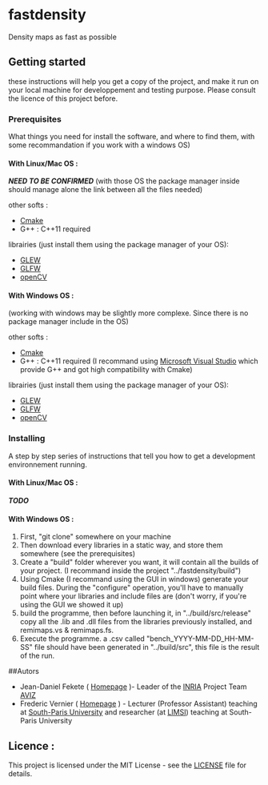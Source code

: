# fastdensity
Density maps as fast as possible

## Getting started
these instructions will help you get a copy of the project, and make it run on your local machine for developpement and testing purpose. 
Please consult the licence of this project before.

### Prerequisites
What things you need for install the software, and where to find them, with some recommandation if you work with a windows OS)

#### With Linux/Mac OS :
**_NEED TO BE CONFIRMED_**
(with those OS the package manager inside should manage alone the link between all the files needed)

other softs :
* [Cmake](https://cmake.org/)
* G++ : C++11 required

librairies (just install them using the package manager of your OS):
* [GLEW](http://glew.sourceforge.net/)
* [GLFW](https://www.glfw.org/)
* [openCV](https://opencv.org/)
 

#### With Windows OS :
(working with windows may be slightly more complexe. Since there is no package manager include in the OS)

other softs :
* [Cmake](https://cmake.org/)
* G++ : C++11 required (I recommand using [Microsoft Visual Studio](https://visualstudio.microsoft.com/fr/) which provide G++ and got high compatibility with Cmake)

librairies (just install them using the package manager of your OS):
* [GLEW](http://glew.sourceforge.net/)
* [GLFW](https://www.glfw.org/)
* [openCV](https://opencv.org/)

### Installing
A step by step series of instructions that tell you how to get a development environnement running.

#### With Linux/Mac OS :
**_TODO_**

#### With Windows OS :
 1. First, "git clone" somewhere on your machine 
 2. Then download every libraries in a static way, and store them somewhere (see the prerequisites)
 3. Create a "build" folder wherever you want, it will contain all the builds of your project. (I recommand inside the project "../fastdensity/build")
 4. Using Cmake (I recommand using the GUI in windows)  generate your build files.
		During the "configure" operation, you'll have to manually point where your libraries and include files are 
		(don't worry, if you're using the GUI we showed it up)
 5. build the programme, then before launching it, in "../build/src/release" copy all the .lib and .dll files from the libraries previously installed, and remimaps.vs & remimaps.fs.
 6. Execute the programme. a .csv called "bench_YYYY-MM-DD_HH-MM-SS" file should have been generated in "../build/src", this file is the result of the run.

##Autors
* Jean-Daniel Fekete ( [Homepage](https://www.aviz.fr/~fekete/) )- Leader of the [INRIA](https://www.inria.fr/) Project Team [AVIZ](https://www.aviz.fr/)
* Frederic Vernier ( [Homepage](http://vernier.frederic.free.fr/) ) - Lecturer (Professor Assistant) teaching at [South-Paris University]() and researcher (at [LIMSI](https://www.limsi.fr/en/)) teaching at South-Paris University

## Licence :
This project is licensed under the MIT License - see the [LICENSE](../fastdensity/LICENCE) file for details.
